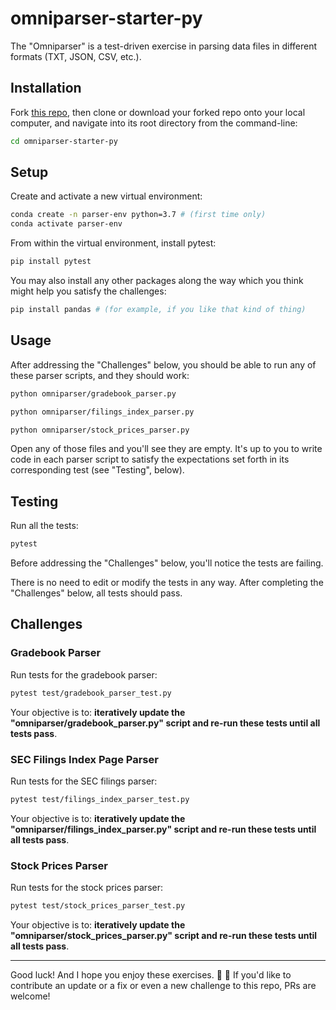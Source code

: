 # omniparser-starter-py

The "Omniparser" is a test-driven exercise in parsing data files in different formats (TXT, JSON, CSV, etc.).  

## Installation

Fork [this repo](https://github.com/prof-rossetti/omniparser-starter-py), then clone or download your forked repo onto your local computer, and navigate into its root directory from the command-line:

```sh
cd omniparser-starter-py
```

## Setup

Create and activate a new virtual environment:

```sh
conda create -n parser-env python=3.7 # (first time only)
conda activate parser-env
```

From within the virtual environment, install pytest:


```sh
pip install pytest
```

You may also install any other packages along the way which you think might help you satisfy the challenges:

```sh
pip install pandas # (for example, if you like that kind of thing)
```

## Usage

After addressing the "Challenges" below, you should be able to run any of these parser scripts, and they should work:

```sh
python omniparser/gradebook_parser.py

python omniparser/filings_index_parser.py

python omniparser/stock_prices_parser.py
```

Open any of those files and you'll see they are empty. It's up to you to write code in each parser script to satisfy the expectations set forth in its corresponding test (see "Testing", below).

## Testing

Run all the tests:

```sh
pytest
```

Before addressing the "Challenges" below, you'll notice the tests are failing. 

There is no need to edit or modify the tests in any way. After completing the "Challenges" below, all tests should pass.


## Challenges

### Gradebook Parser

Run tests for the gradebook parser:

```sh
pytest test/gradebook_parser_test.py
```

Your objective is to: **iteratively update the "omniparser/gradebook_parser.py" script and re-run these tests until all tests pass**.

### SEC Filings Index Page Parser

Run tests for the SEC filings parser:

```sh
pytest test/filings_index_parser_test.py
```

Your objective is to: **iteratively update the "omniparser/filings_index_parser.py" script and re-run these tests until all tests pass**.

### Stock Prices Parser

Run tests for the stock prices parser:

```sh
pytest test/stock_prices_parser_test.py
```

Your objective is to: **iteratively update the "omniparser/stock_prices_parser.py" script and re-run these tests until all tests pass**.

<hr>

Good luck! And I hope you enjoy these exercises. 🎉 🙌 If you'd like to contribute an update or a fix or even a new challenge to this repo, PRs are welcome!


